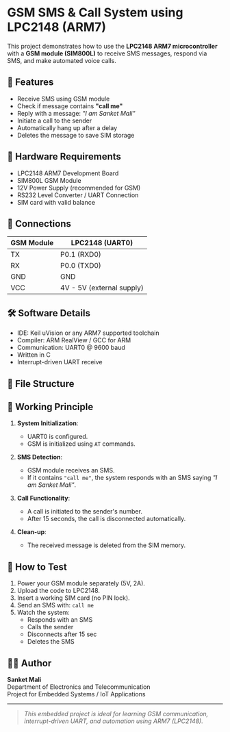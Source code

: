 # GSM SMS & Call System using LPC2148 (ARM7)

This project demonstrates how to use the **LPC2148 ARM7 microcontroller** with a **GSM module (SIM800L)** to receive SMS messages, respond via SMS, and make automated voice calls.

## 📱 Features

- Receive SMS using GSM module
- Check if message contains **"call me"**
- Reply with a message: *"I am Sanket Mali"*
- Initiate a call to the sender
- Automatically hang up after a delay
- Deletes the message to save SIM storage

## 🔧 Hardware Requirements

- LPC2148 ARM7 Development Board
- SIM800L GSM Module
- 12V Power Supply (recommended for GSM)
- RS232 Level Converter / UART Connection
- SIM card with valid balance

## 🔌 Connections

| GSM Module | LPC2148 (UART0) |
|------------|------------------|
| TX         | P0.1 (RXD0)      |
| RX         | P0.0 (TXD0)      |
| GND        | GND              |
| VCC        | 4V - 5V (external supply) |

## 🛠 Software Details

- IDE: Keil uVision or any ARM7 supported toolchain
- Compiler: ARM RealView / GCC for ARM
- Communication: UART0 @ 9600 baud
- Written in C
- Interrupt-driven UART receive

## 📂 File Structure


## 🔄 Working Principle

1. **System Initialization**:
   - UART0 is configured.
   - GSM is initialized using `AT` commands.

2. **SMS Detection**:
   - GSM module receives an SMS.
   - If it contains `"call me"`, the system responds with an SMS saying *"I am Sanket Mali"*.

3. **Call Functionality**:
   - A call is initiated to the sender's number.
   - After 15 seconds, the call is disconnected automatically.

4. **Clean-up**:
   - The received message is deleted from the SIM memory.

## 🧪 How to Test

1. Power your GSM module separately (5V, 2A).
2. Upload the code to LPC2148.
3. Insert a working SIM card (no PIN lock).
4. Send an SMS with: `call me`
5. Watch the system:
   - Responds with an SMS
   - Calls the sender
   - Disconnects after 15 sec
   - Deletes the SMS

## 👨‍💻 Author

**Sanket Mali**  
Department of Electronics and Telecommunication  
Project for Embedded Systems / IoT Applications

---

> *This embedded project is ideal for learning GSM communication, interrupt-driven UART, and automation using ARM7 (LPC2148).*

